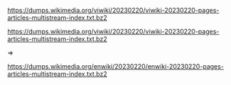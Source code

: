 https://dumps.wikimedia.org/viwiki/20230220/viwiki-20230220-pages-articles-multistream-index.txt.bz2

https://dumps.wikimedia.org/viwiki/20230220/viwiki-20230220-pages-articles-multistream-index.txt.bz2

=>

https://dumps.wikimedia.org/enwiki/20230220/enwiki-20230220-pages-articles-multistream-index.txt.bz2
